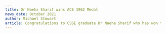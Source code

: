 ```yaml
---
title: Dr Naeha Sharif wins ACS 1962 Medal
news_date: October 2021
author: Michael Stewart
article: Congratulations to CSSE graduate Dr Naeha Sharif who has won the ACS 1962 Medal for outstanding doctoral research.<br/>Neha's thesis was on using AI to capture in natural language the details of an image.<br/>The award was announced at the ACS Dennis Moore Oration on 28 October 2021.
---
```

